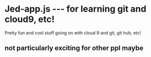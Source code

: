 # Jed-app.js --- for learning git and cloud9, etc!

Pretty fun and cool stuff going on with cloud 9 and git, git hub, etc!

## not particularly exciting for other ppl maybe